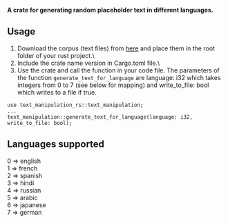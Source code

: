 __A crate for generating random placeholder text in different languages.__

## Usage
1. Download the corpus (text files) from [here](https://github.com/BasantaChaulagain/text-manipulation-rs/tree/release/src) and place them in the root folder of your rust project.\
2. Include the crate name version in Cargo.toml file.\ 
3. Use the crate and call the function in your code file. The parameters of the function `generate_text_for_language` are language: i32 which takes integers from 0 to 7 (see below for mapping) and write_to_file: bool which writes to a file if true.
```
use text_manipulation_rs::text_manipulation;
...
text_manipulation::generate_text_for_language(language: i32, write_to_file: bool);
```

## Languages supported
0 => english \
1 => french \
2 => spanish \
3 => hindi \
4 => russian \
5 => arabic \
6 => japanese \
7 => german